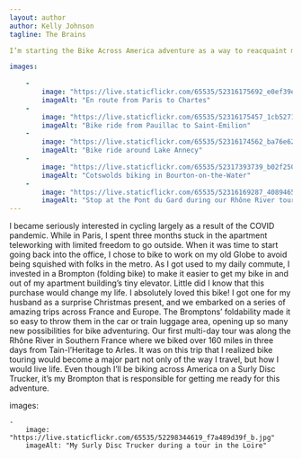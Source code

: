 ```yaml
---
layout: author
author: Kelly Johnson
tagline: The Brains

I’m starting the Bike Across America adventure as a way to reacquaint myself with life in the States after having lived in Paris, France for the last three years (2019-2022).  While in France, I had the opportunity to do several multi-day bike tours in the French countryside, the Netherlands, and the UK.  I’m looking forward to exploring my homeland in a similar way, visiting states I’ve never been to before and embracing the adventure of each day.

images:
   
    -
        image: "https://live.staticflickr.com/65535/52316175692_e0ef39e1a9_o.jpg"
        imageAlt: "En route from Paris to Chartes"
    -
        image: "https://live.staticflickr.com/65535/52316175457_1cb5271f23_o.jpg"
        imageAlt: "Bike ride from Pauillac to Saint-Emilion"
    - 
        image: "https://live.staticflickr.com/65535/52316174562_ba76e62598_o.jpg"
        imageAlt: "Bike ride around Lake Annecy"
    -
        image: "https://live.staticflickr.com/65535/52317393739_b02f25006a_o.jpg"
        imageAlt: "Cotswolds biking in Bourton-on-the-Water"
    -
        image: "https://live.staticflickr.com/65535/52316169287_4089465b27_o.jpg"
        imageAlt: "Stop at the Pont du Gard during our Rhône River tour"
---
```


I became seriously interested in cycling largely as a result of the COVID pandemic.  While in Paris, I spent three months stuck in the apartment teleworking with limited freedom to go outside.  When it was time to start going back into the office, I chose to bike to work on my old Globe to avoid being squished with folks in the metro.  As I got used to my daily commute, I invested in a Brompton (folding bike) to make it easier to get my bike in and out of my apartment building’s tiny elevator.  Little did I know that this purchase would change my life.  I absolutely loved this bike!  I got one for my husband as a surprise Christmas present, and we embarked on a series of amazing trips across France and Europe.  The Bromptons’ foldability made it so easy to throw them in the car or train luggage area, opening up so many new possibilities for bike adventuring.  Our first multi-day tour was along the Rhône River in Southern France where we biked over 160 miles in three days from Tain-l’Heritage to Arles.  It was on this trip that I realized bike touring would become a major part not only of the way I travel, but how I would live life.  Even though I’ll be biking across America on a Surly Disc Trucker, it’s my Brompton that is responsible for getting me ready for this adventure.

images:

    - 
        image: "https://live.staticflickr.com/65535/52298344619_f7a489d39f_b.jpg"
        imageAlt: "My Surly Disc Trucker during a tour in the Loire"
